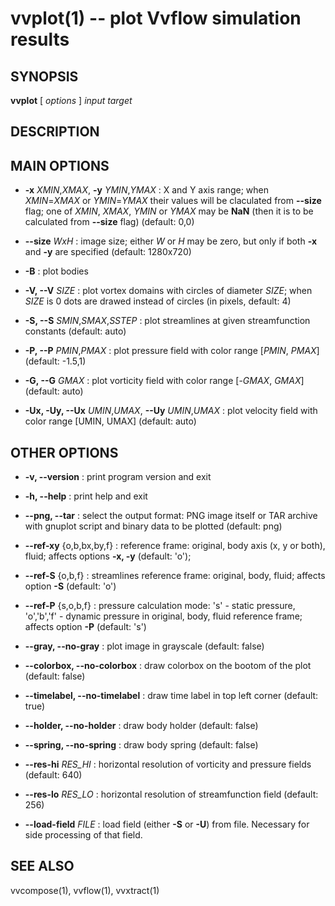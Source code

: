 vvplot(1) -- plot Vvflow simulation results
====

## SYNOPSIS

**vvplot** [ _options_ ] _input_ _target_

## DESCRIPTION

## MAIN OPTIONS

  * **-x** _XMIN_,_XMAX_, **-y** _YMIN_,_YMAX_ :
    X and Y axis range;
    when _XMIN_=_XMAX_ or _YMIN_=_YMAX_ their values will be claculated
    from **--size** flag; one of _XMIN_, _XMAX_, _YMIN_ or _YMAX_ may be
    **NaN** (then it is to be calculated from **--size** flag)
    (default: 0,0)

  * **--size** _WxH_ :
    image size;
    either _W_ or _H_ may be zero, but only if both **-x** and **-y**
    are specified
    (default: 1280x720)

  * **-B** :
    plot bodies

  * **-V, --V** _SIZE_ :
    plot vortex domains with circles of diameter _SIZE_;
    when _SIZE_ is 0 dots are drawed instead of circles
    (in pixels, default: 4)

  * **-S, --S** _SMIN_,_SMAX_,_SSTEP_ :
    plot streamlines at given streamfunction constants
    (default: auto)

  * **-P, --P** _PMIN_,_PMAX_ :
    plot pressure field with color range \[_PMIN_, _PMAX_\]
    (default: -1.5,1)

  * **-G, --G** _GMAX_ :
    plot vorticity field with color range \[-_GMAX_, _GMAX_\]
    (default: auto)

  * **-Ux, -Uy, --Ux** _UMIN_,_UMAX_, **--Uy** _UMIN_,_UMAX_ :
    plot velocity field with color range \[UMIN, UMAX\]
    (default: auto)

## OTHER OPTIONS

  * **-v, --version** :
    print program version and exit

  * **-h, --help** :
    print help and exit

  * **--png, --tar** :
    select the output format: PNG image itself or TAR archive
    with gnuplot script and binary data to be plotted
    (default: png)

  * **--ref-xy** {o,b,bx,by,f} :
    reference frame: original, body axis (x, y or both), fluid;
    affects options **-x, -y**
    (default: 'o');

  * **--ref-S** {o,b,f} :
    streamlines reference frame: original, body, fluid;
    affects option **-S**
    (default: 'o')

  * **--ref-P** {s,o,b,f} :
    pressure calculation mode:
    's' - static pressure,
    'o','b','f' - dynamic pressure in original, body, fluid reference frame;
    affects option **-P**
    (default: 's')

  * **--gray, --no-gray** :
    plot image in grayscale (default: false)

  * **--colorbox, --no-colorbox** :
    draw colorbox on the bootom of the plot (default: false)

  * **--timelabel, --no-timelabel** :
    draw time label in top left corner (default: true)

  * **--holder, --no-holder** :
    draw body holder (default: false)

  * **--spring, --no-spring** :
    draw body spring (default: false)

  * **--res-hi** _RES\_HI_ :
    horizontal resolution of vorticity and pressure fields (default: 640)

  * **--res-lo** _RES\_LO_ :
    horizontal resolution of streamfunction field (default: 256)

  * **--load-field** _FILE_ :
    load field (either **-S** or **-U**) from file. Necessary for side
    processing of that field.


## SEE ALSO
  vvcompose(1), vvflow(1), vvxtract(1)
